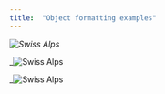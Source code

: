 ```yaml
---
title:  "Object formatting examples"
---
```



_![Swiss Alps](../assets/Screenshot_01.png)_

_![Swiss Alps](../assets/Screenshot_02.png)

_![Swiss Alps](../assets/Screenshot_03.png)


